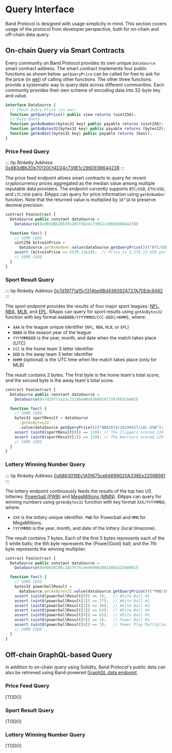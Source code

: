 # Query Interface

Band Protocol is designed with usage simplicity in mind. This section covers usage of the protocol from developer perspective, both for on-chain and off-chain data query.

## On-chain Query via Smart Contracts

Every community on Band Protocol provides its own unique `DataSource` smart contract address. The smart contract implements four public functions as shown below. `getQueryPrice` can be called for free to ask for the price (in [wei](http://ethdocs.org/en/latest/ether.html)) of calling other functions. The other three functions provide a systematic way to query data across different communities. Each community provides their own scheme of encoding data into 32-byte key and value.

```typescript
interface DataSource {
  // Check Query Price (in wei)
  function getQueryPrice() public view returns (uint256);
  // Data Query
  function getAsNumber(bytes32 key) public payable returns (uint256);
  function getAsBytes32(bytes32 key) public payable returns (bytes32);
  function getAsBool(bytes32 key) public payable returns (bool);
}
```

### Price Feed Query

::: tip Rinkeby Address
[0x8B3dBb2Db70120Cf4D24c739E1c296DE98644238](https://rinkeby.etherscan.io/address/0x8B3dBb2Db70120Cf4D24c739E1c296DE98644238)
:::

The price feed endpoint allows smart contracts to query for recent cryptocurrency prices aggregated as the median value among multiple reputable data providers. The endpoint currently supports `BTC/USD`, `ETH/USD`, and `LTC/USD` pairs. ÐApps can query for price information using `getAsNumber` function. Note that the returned value is multiplied by `10^18` to preserve decimal precision.

```typescript
contract FooContract {
  DataSource public constant dataSource =
    DataSource(0x8B3dBb2Db70120Cf4D24c739E1c296DE98644238)

  function foo() {
    // SOME CODE
    uint256 bitcoinPrice =
      dataSource.getAsNumber.value(dataSource.getQueryPrice())("BTC/USD");
    assert (bitcoinPrice == 5579.13e18);  // Price is 5,579.13 USD per Bitcoin
    // SOME CODE
  }
}
```

### Sport Result Query

::: tip Rinkeby Address
[0x7d19771a15c1314be9Bd436092A727A70Edc6482](https://rinkeby.etherscan.io/address/0x7d19771a15c1314be9Bd436092A727A70Edc6482)
:::

The sport endpoint provides the results of four major sport leagues: [NFL](https://www.nfl.com), [NBA](https://www.nba.com/), [MLB](https://www.mlb.com/), and [EPL](https://www.premierleague.com/). ÐApps can query for sport results using `getAsBytes32` function with key format `AAABBBB/YYYYMMDD/CCC-DDD{/HHMM}`, where:

- `AAA` is the league unique identifier (`NFL`, `NBA`, `MLB`, or `EPL`)
- `BBBB` is the season year of the league
- `YYYYMMDDDD` is the year, month, and date when the match takes place (UTC)
- `CCC` is the home team 3 letter identifier
- `DDD` is the away team 3 letter identifier
- `HHMM` (optional) is the UTC time when the match takes place (only for MLB)

The result contains 2 bytes. The first byte is the home team's total score, and the second byte is the away team's total score.

```typescript
contract FooContract {
  DataSource public constant dataSource =
    DataSource(0x7d19771a15c1314be9Bd436092A727A70Edc6482)

  function foo() {
    // SOME CODE
    bytes32 sportResult = dataSource
      .getAsBytes32
      .value(dataSource.getQueryPrice())("NBA2019/20190427/LAC-GSW");
    assert (uint8(sportResult[0]) == 110); // The Clippers scored 110
    assert (uint8(sportResult[1]) == 129); // The Warriors scored 129
    // SOME CODE
  }
}
```

### Lottery Winning Number Query

::: tip Rinkeby Address
[0x6863019Ec1A5f675ce64699020A338Ee2256B981](https://rinkeby.etherscan.io/address/0x6863019Ec1A5f675ce64699020A338Ee2256B981)
:::

The lottery endpoint continuously feeds the results of the top two US lotteries: [Powerball (PWB)](https://www.powerball.com) and [MegaMillions (MMN)](https://www.megamillions.com/). ÐApps can query for winning numbers using `getAsBytes32` function with key format `XXX/YYYYMMDD`, where:

- `XXX` is the lottery unique identifier. `PWB` for Powerball and `MMN` for MegaMillions.
- `YYYYMMDD` is the year, month, and date of the lottery (local timezone).

The result contains 7 bytes. Each of the first 5 bytes represents each of the 5 white balls; the 6th byte represents the {Power|Gold} ball; and the 7th byte represents the winning multiplier.

```typescript
contract FooContract {
  DataSource public constant dataSource =
    DataSource(0x6863019Ec1A5f675ce64699020A338Ee2256B981)

  function foo() {
    // SOME CODE
    bytes32 powerballResult =
      dataSource.getAsBytes32.value(dataSource.getQueryPrice())("PWB/20190420");
    assert (uint8(powerballResult[0]) == 3);   // White Ball #1
    assert (uint8(powerballResult[1]) == 27);  // White Ball #2
    assert (uint8(powerballResult[2]) == 30);  // White Ball #3
    assert (uint8(powerballResult[3]) == 63);  // White Ball #4
    assert (uint8(powerballResult[4]) == 65);  // White Ball #5
    assert (uint8(powerballResult[5]) == 1);   // Power Ball #1
    assert (uint8(powerballResult[6]) == 3);   // Power Play Multiplier
    // SOME CODE
  }
}
```

## Off-chain GraphQL-based Query

In addition to on-chain query using Solidity, Band Protocol's public data can also be retrieved using Band-powered [GraphQL data endpoint](https://graphql.bandprotocol.com/graphiql).

### Price Feed Query

[TODO]

### Sport Result Query

[TODO]

### Lottery Winning Number Query

[TODO]

